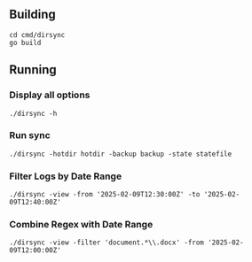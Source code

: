 ## Building

	cd cmd/dirsync
	go build

## Running

### Display all options

	./dirsync -h

### Run sync

	./dirsync -hotdir hotdir -backup backup -state statefile

### Filter Logs by Date Range

	./dirsync -view -from '2025-02-09T12:30:00Z' -to '2025-02-09T12:40:00Z'

### Combine Regex with Date Range

	./dirsync -view -filter 'document.*\\.docx' -from '2025-02-09T12:00:00Z'
